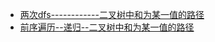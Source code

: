 - [两次dfs------------二叉树中和为某一值的路径](PathCountOnFixedSum.java)
- [前序遍历--递归--二叉树中和为某一值的路径](AllPathsOnFixedSum.java)
